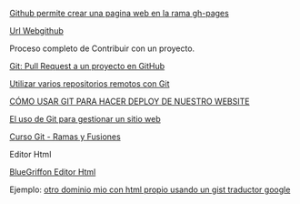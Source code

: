 [Github permite crear una pagina web en la rama  gh-pages](https://github.com/AprendizDeMaker/Coso-2/generated_pages/new?utf8=%E2%9C%93)

[Url Webgithub](https://aprendizdemaker.github.io/Coso-2/)


Proceso completo de Contribuir con un proyecto.

[Git: Pull Request a un proyecto en GitHub](https://www.youtube.com/watch?v=ZiXx7acOmy4)

[Utilizar varios repositorios remotos con Git](http://jonsegador.com/2014/06/utilizar-varios-repositorios-remotos-con-git/)

[CÓMO USAR GIT PARA HACER DEPLOY DE NUESTRO WEBSITE](http://www.jaimeolmo.com/2015/02/como-usar-git-para-hacer-deploy-de-nuestro-website/)

[El uso de Git para gestionar un sitio web](http://toroid.org/git-website-howto)

[Curso Git - Ramas y Fusiones](https://www.youtube.com/watch?v=-UQulO_0prM)

Editor Html

[BlueGriffon Editor Html](https://www.youtube.com/watch?v=FCo168f4O5I)

Ejemplo:
[otro dominio mio con html propio usando un gist traductor google](https://aprendizdemaker.github.io/coso/)




